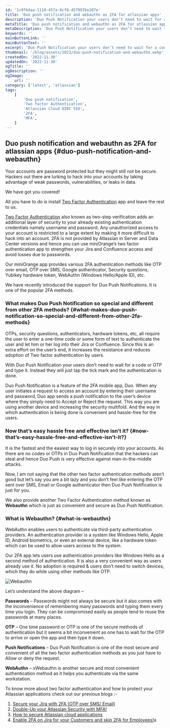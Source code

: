 ```yaml
---
id: '1c0f6daa-1110-457a-8cf8-4579976e207e'
title: 'Duo push notification and webauthn as 2FA for atlassian apps'
description: 'Duo Push Notification your users don’t need to wait for a code or OTP and type it. Instead they will just tap the tick mark and the authentication is done.'
metaTitle: 'Duo push notification and webauthn as 2FA for atlassian apps'
metaDescription: 'Duo Push Notification your users don’t need to wait for a code or OTP and type it. Instead they will just tap the tick mark and the authentication is done.'
keywords: ''
mainButtonLink: ''
mainButtonText: ''
excerpt: 'Duo Push Notification your users don’t need to wait for a code or OTP and type it. Instead they will just tap the tick mark and the authentication is done.'
thumbnail: '/blog/assets/2023/duo-push-notification-and-webauthn.webp'
createdOn: '2022-11-30'
updatedOn: '2022-11-30'
ogTitle: ''
ogDescription: ''
ogImage:
    url: ''
category: ['latest', 'atlassian']
tags:
    [
        'Duo push notification',
        'Two factor Authentication',
        'Atlassian Cloud OIDC SSO',
        '2FA',
        'MFA',
    ]
---
```


## Duo push notification and webauthn as 2FA for atlassian apps {#duo-push-notification-and-webauthn}

Your accounts are password protected but they might still not be secure. Hackers out there are lurking to hack into your accounts by taking advantage of weak passwords, vulnerabilities, or leaks in data.

We have got you covered!

All you have to do is install [Two Factor Authentication](https://marketplace.atlassian.com/search?query=two%20factor%20authentication%20miniorange) app and leave the rest to us.

[Two Factor Authentication](https://marketplace.atlassian.com/search?query=two%20factor%20authentication%20miniorange) also known as two-step verification adds an additional layer of security to your already existing authentication credentials namely username and password. Any unauthorized access to your account is restricted to a large extent by making it more difficult to hack into an account. 2FA is not provided by Atlassian in Server and Data Center versions and hence you can use miniOrange’s two factor authentication app to strengthen your Jira and Confluence access and avoid losses due to passwords.

Our miniOrange app provides various 2FA authentication methods like OTP over email, OTP over SMS, Google authenticator, Security questions, Yubikey hardware token, WebAuthn (Windows Hello/Apple ID), etc.

We have recently introduced the support for Duo Push Notifications. It is one of the popular 2FA methods.

### What makes Duo Push Notification so special and different from other 2FA methods? {#what-makes-duo-push-notification-so-special-and-different-from-other-2fa-methods}

OTPs, security questions, authenticators, hardware tokens, etc, all require the user to enter a one-time code or some form of text to authenticate the user and let him or her log into their Jira or Confluence. Since this is an extra effort on the user’s end, it increases the resistance and reduces adoption of Two factor authentication by users.

With Duo Push Notification your users don’t need to wait for a code or OTP and type it. Instead they will just tap the tick mark and the authentication is done.

Duo Push Notification is a feature of the 2FA mobile app, Duo. When any user initiates a request to access an account by entering their username and password, Duo app sends a push notification to the user’s device where they simply need to Accept or Reject the request. This way you are using another device and increasing the security multifold. And the way in which authentication is being done is convenient and hassle-free for the users.


### Now that’s easy hassle free and effective isn’t it? {#now-that’s-easy-hassle-free-and-effective-isn’t-it?}

It is the fastest and the easiest way to log in securely into your accounts. As there are no codes or OTPs in Duo Push Notification that the hackers can steal and hence Duo Push is very effective against man-in-the-middle attacks.

Now, I am not saying that the other two factor authentication methods aren’t good but let’s say you are a bit lazy and you don’t feel like entering the OTP sent over SMS, Email or Google authenticator then Duo Push Notification is just for you.

We also provide another Two Factor Authentication method known as **Webauthn** which is just as convenient and secure as Duo Push Notification.

### What is Webauthn? {#what-is-webauthn}

WebAuthn enables users to authenticate via third-party authentication providers. An authentication provider is a system like Windows Hello, Apple ID, Android biometrics, or even an external device, like a hardware token which can be used to allow users access to the system.

Our 2FA app lets users use authentication providers like Windows Hello as a second method of authentication. It is also a very convenient way as users already use it. No adoption is required &  users don’t need to switch devices, which they do while using other methods like OTP.

![Webauthn](/blog/assets/2023/duo-push-notification-and-webauthn.webp)

Let’s understand the above diagram –

**Passwords** – Passwords might not always be secure but it also comes with the inconvenience of remembering many passwords and typing them every time you login. They can be compromised easily as people tend to reuse the passwords at many places.

**OTP** – One time password or OTP is one of the secure methods of authentication but it seems a bit inconvenient as one has to wait for the OTP to arrive or open the app and then type it down.

**Push Notifications** – Duo Push Notification is one of the most secure and convenient of all the two factor authentication methods as you just have to Allow or deny the request.

**WebAuthn** –  xWebauthn is another secure and most convenient authentication method as it helps you authenticate via the same workstation.

To know more about two factor authentication and how to protect your Atlassian applications check out our previous blogs :-

1. [Secure your Jira with 2FA (OTP over SMS/ Email)](https://blog.miniorange.com/secure-your-jira-with-2fa-otp-over-sms-email)
2. [Double-Up your Atlassian Security with MFA!](https://blog.miniorange.com/double-up-your-atlassian-security-with-mfa/)
3. [How to secure Atlassian cloud applications](https://community.atlassian.com/t5/Atlassian-Access-articles/How-to-secure-Atlassian-Cloud-Applications/ba-p/1728600) 
4. [Enable 2FA on Jira for your Customers and skip 2FA for Employees!](https://community.atlassian.com/t5/Jira-articles/Enable-2FA-on-Jira-for-your-Customers-and-skip-2FA-for-Employees/ba-p/1719062)a
